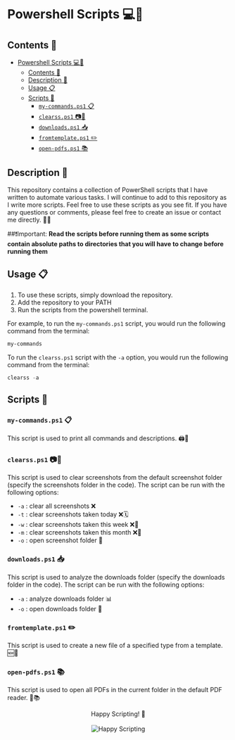 # Powershell Scripts 💻🔧
## Contents 📑
- [Powershell Scripts 💻🔧](#powershell-scripts-)
  - [Contents 📑](#contents-)
  - [Description 📢](#description-)
  - [Usage 📋](#usage-)
  - [Scripts 📜](#scripts-)
    - [`my-commands.ps1` 📋](#my-commandsps1-)
    - [`clearss.ps1` 📷🧹](#clearssps1-)
    - [`downloads.ps1` 📥](#downloadsps1-)
    - [`fromtemplate.ps1` ✏️](#fromtemplateps1-️)
    - [`open-pdfs.ps1` 📚](#open-pdfsps1-)

## Description 📢
This repository contains a collection of PowerShell scripts that I have written to automate various tasks. I will continue to add to this repository as I write more scripts. Feel free to use these scripts as you see fit. If you have any questions or comments, please feel free to create an issue or contact me directly. 📝📨


##❗Important: 
**Read the scripts before running them as some scripts contain absolute paths to directories that you will have to change before running them**

## Usage 📋
1. To use these scripts, simply download the repository.
2. Add the repository to your PATH
3. Run the scripts from the powershell terminal. 

For example, to run the `my-commands.ps1` script, you would run the following command from the terminal:
```powershell
my-commands
```
To run the `clearss.ps1` script with the `-a` option, you would run the following command from the terminal:
```powershell
clearss -a
```

## Scripts 📜

### `my-commands.ps1` 📋
This script is used to print all commands and descriptions. 🖨️📝

### `clearss.ps1` 📷🧹
This script is used to clear screenshots from the default screenshot folder (specify the screenshots folder in the code). The script can be run with the following options:
- `-a` : clear all screenshots ❌
- `-t` : clear screenshots taken today ❌🗓️
- `-w` : clear screenshots taken this week ❌📅
- `-m` : clear screenshots taken this month ❌📆
- `-o` : open screenshot folder 📂

### `downloads.ps1` 📥
This script is used to analyze the downloads folder (specify the downloads folder in the code). The script can be run with the following options:
- `-a` : analyze downloads folder 📊
- `-o` : open downloads folder 📂

### `fromtemplate.ps1` ✏️
This script is used to create a new file of a specified type from a template. 🆕📄

### `open-pdfs.ps1` 📚
This script is used to open all PDFs in the current folder in the default PDF reader. 📂📚

<!-- Happy Scripting -->
<!-- centered -->
<p align="center">
<!-- gif of coder -->
    Happy Scripting! 🫡 <br>
    <br>
    <img src="https://media.tenor.com/y2JXkY1pXkwAAAAC/cat-computer.gif" alt="Happy Scripting" />
</p>